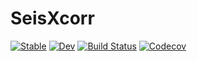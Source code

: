 # SeisXcorr

[![Stable](https://img.shields.io/badge/docs-stable-blue.svg)](https://xtyangpsp.github.io/SeisXcorr.jl/stable)
[![Dev](https://img.shields.io/badge/docs-dev-blue.svg)](https://xtyangpsp.github.io/SeisXcorr.jl/dev)
[![Build Status](https://travis-ci.com/xtyangpsp/SeisXcorr.jl.svg?branch=master)](https://travis-ci.com/xtyangpsp/SeisXcorr.jl)
[![Codecov](https://codecov.io/gh/xtyangpsp/SeisXcorr.jl/branch/master/graph/badge.svg)](https://codecov.io/gh/xtyangpsp/SeisXcorr.jl)
